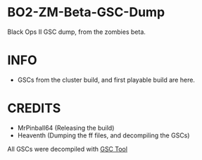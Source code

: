 # BO2-ZM-Beta-GSC-Dump
Black Ops II GSC dump, from the zombies beta.

# INFO
- GSCs from the cluster build, and first playable build are here.

# CREDITS
- MrPinball64 (Releasing the build)
- Heaventh (Dumping the ff files, and decompiling the GSCs)

All GSCs were decompiled with [GSC Tool](https://github.com/xensik/gsc-tool)
